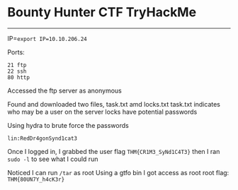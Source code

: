 # Bounty Hunter CTF TryHackMe

---

IP=`export IP=10.10.206.24`

Ports:
```
21 ftp
22 ssh
80 http
```

Accessed the ftp server as anonymous

Found and downloaded two files, task.txt amd locks.txt
task.txt indicates who may be a user on the server
locks have potential passwords

Using hydra to brute force the passwords
```
lin:RedDr4gonSynd1cat3
```
Once I logged in, I grabbed the user flag
`THM{CR1M3_SyNd1C4T3}`
then I ran `sudo -l` to see what I could run 

Noticed I can run `/tar` as root
Using a gtfo bin I got access as root 
root flag: `THM{80UN7Y_h4cK3r}`
